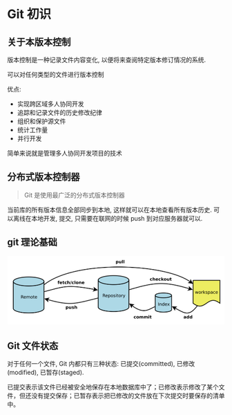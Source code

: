 # Git 初识

## 关于本版本控制

版本控制是一种记录文件内容变化, 以便将来查阅特定版本修订情况的系统.

可以对任何类型的文件进行版本控制

优点:

- 实现跨区域多人协同开发
- 追踪和记录文件的历史修改纪律
- 组织和保护源文件
- 统计工作量
- 并行开发

简单来说就是管理多人协同开发项目的技术

## 分布式版本控制器

> Git 是使用最广泛的分布式版本控制器

当前库的所有版本信息全部同步到本地, 这样就可以在本地查看所有版本历史. 可以离线在本地开发, 提交, 只需要在联网的时候 push 到对应服务器就可以.

## git 理论基础

![](img/Snipaste_2022-03-09_16-51-33.png)

## Git 文件状态

对于任何一个文件, Git 内都只有三种状态: 已提交(committed), 已修改(modified), 已暂存(staged).

已提交表示该文件已经被安全地保存在本地数据库中了；已修改表示修改了某个文件，但还没有提交保存；已暂存表示把已修改的文件放在下次提交时要保存的清单中。

